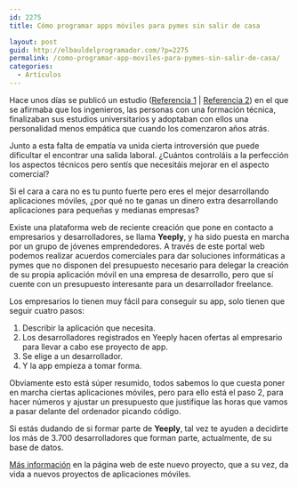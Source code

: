 ```yaml
---
id: 2275
title: Cómo programar apps móviles para pymes sin salir de casa

layout: post
guid: http://elbauldelprogramador.com/?p=2275
permalink: /como-programar-app-moviles-para-pymes-sin-salir-de-casa/
categories:
  - Artículos
---
```

Hace unos días se publicó un estudio (<a href="http://geekytheory.com/los-ingenieros-necesitan-ser-mas-empaticos/" target="_blank">Referencia 1</a> | <a href="http://news.rice.edu/2013/11/20/engineering-education-may-diminish-concern-for-public-welfare-issues-sociologist-says/" title="Engineering education may diminish concern for public welfare issues, sociologist says" target="_blank">Referencia 2</a>) en el que se afirmaba que los ingenieros, las personas con una formación técnica, finalizaban sus estudios universitarios y adoptaban con ellos una personalidad menos empática que cuando los comenzaron años atrás.

Junto a esta falta de empatía va unida cierta introversión que puede dificultar el encontrar una salida laboral. ¿Cuántos controláis a la perfección los aspectos técnicos pero sentís que necesitáis mejorar en el aspecto comercial?

<!--more-->

Si el cara a cara no es tu punto fuerte pero eres el mejor desarrollando aplicaciones móviles, ¿por qué no te ganas un dinero extra desarrollando aplicaciones para pequeñas y medianas empresas? 

Existe una plataforma web de reciente creación que pone en contacto a empresarios y desarrolladores, se llama **Yeeply**, y ha sido puesta en marcha por un grupo de jóvenes emprendedores. A través de este portal web podemos realizar acuerdos comerciales para dar soluciones informáticas a pymes que no disponen del presupuesto necesario para delegar la creación de su propia aplicación móvil en una empresa de desarrollo, pero que sí cuente con un presupuesto interesante para un desarrollador freelance.

Los empresarios lo tienen muy fácil para conseguir su app, solo tienen que seguir cuatro pasos:

  1. Describir la aplicación que necesita.
  2. Los desarrolladores registrados en Yeeply hacen ofertas al empresario para llevar a cabo ese proyecto de app.
  3. Se elige a un desarrollador.
  4. Y la app empieza a tomar forma.

Obviamente esto está súper resumido, todos sabemos lo que cuesta poner en marcha ciertas aplicaciones móviles, pero para ello está el paso 2, para hacer números y ajustar un presupuesto que justifique las horas que vamos a pasar delante del ordenador picando código.

Si estás dudando de si formar parte de **Yeeply**, tal vez te ayuden a decidirte los más de 3.700 desarrolladores que forman parte, actualmente, de su base de datos. 

<a href="http://yeeply.com/" title="Yeeply" target="_blank">Más información</a> en la página web de este nuevo proyecto, que a su vez, da vida a nuevos proyectos de aplicaciones móviles.

